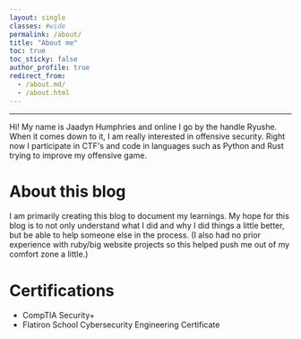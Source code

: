 ```yaml
---
layout: single
classes: #wide
permalink: /about/
title: "About me"
toc: true
toc_sticky: false
author_profile: true
redirect_from:
  - /about.md/
  - /about.html
---
```


---------
Hi! My name is Jaadyn Humphries and online I go by the handle Ryushe.  
When it comes down to it, I am really interested in offensive security. Right
now I participate in CTF's and code in languages such as Python and Rust
trying to improve my offensive game.  

# About this blog
I am primarily creating this blog to document my learnings. My hope for this
blog is to not only understand what I did and why I did things a little better,
but be able to help someone else in the process. (I also had no prior experience
with ruby/big website projects so this helped push me out of my comfort zone a
little.)

# Certifications
* CompTIA Security+ 
* Flatiron School Cybersecurity Engineering Certificate




